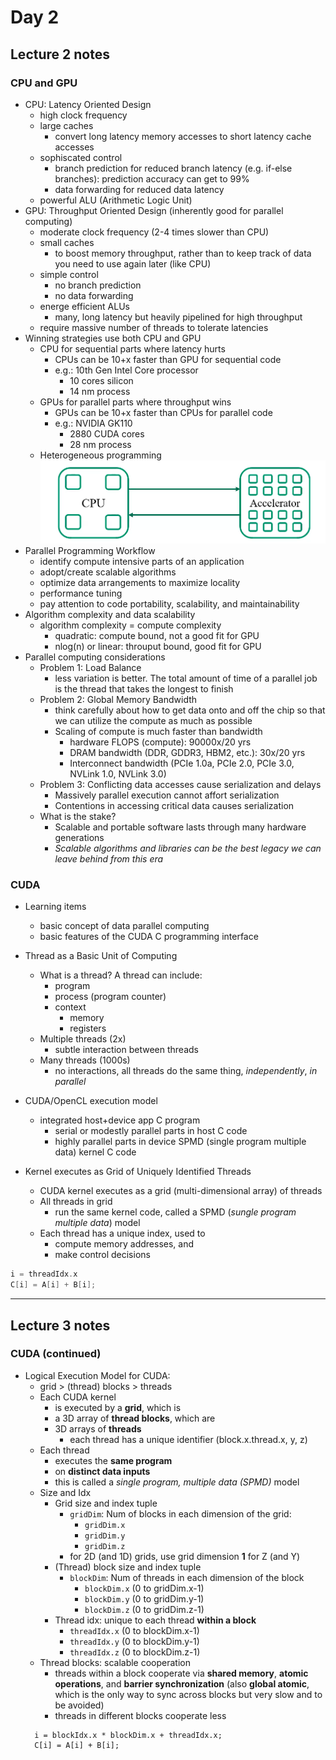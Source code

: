 # Day 2 

## Lecture 2 notes

### CPU and GPU

- CPU: Latency Oriented Design
  - high clock frequency
  - large caches
    - convert long latency memory accesses to short latency cache accesses
  - sophiscated control
    - branch prediction for reduced branch latency (e.g. if-else branches): prediction accuracy can get to 99%
    - data forwarding for reduced data latency
  - powerful ALU (Arithmetic Logic Unit)
- GPU: Throughput Oriented Design (inherently good for parallel computing)
  - moderate clock frequency (2-4 times slower than CPU)
  - small caches
    - to boost memory throughput, rather than to keep track of data you need to use again later (like CPU)
  - simple control
    - no branch prediction
    - no data forwarding
  - energe efficient ALUs
    - many, long latency but heavily pipelined for high throughput
  - require massive number of threads to tolerate latencies
- Winning strategies use both CPU and GPU
  - CPU for sequential parts where latency hurts
    - CPUs can be 10+x faster than GPU for sequential code
    - e.g.: 10th Gen Intel Core processor
      - 10 cores silicon
      - 14 nm process
  - GPUs for parallel parts where throughput wins
    - GPUs can be 10+x faster than CPUs for parallel code
    - e.g.: NVIDIA GK110
      - 2880 CUDA cores
      - 28 nm process
  - Heterogeneous programming
  ![CPU and GPU accelerator](media/CPU-GPU.png)
- Parallel Programming Workflow
  - identify compute intensive parts of an application
  - adopt/create scalable algorithms
  - optimize data arrangements to maximize locality
  - performance tuning
  - pay attention to code portability, scalability, and maintainability
- Algorithm complexity and data scalability
  - algorithm complexity = compute complexity
    - quadratic: compute bound, not a good fit for GPU
    - nlog(n) or linear: throuput bound, good fit for GPU
- Parallel computing considerations
  - Problem 1: Load Balance
    - less variation is better. The total amount of time of a parallel job is the thread that takes the longest to finish
  - Problem 2: Global Memory Bandwidth
    - think carefully about how to get data onto and off the chip so that we can utilize the compute as much as possible
    - Scaling of compute is much faster than bandwidth
      - hardware FLOPS (compute): 90000x/20 yrs
      - DRAM bandwidth (DDR, GDDR3, HBM2, etc.): 30x/20 yrs
      - Interconnect bandwidth (PCIe 1.0a, PCIe 2.0, PCIe 3.0, NVLink 1.0, NVLink 3.0)
  - Problem 3: Conflicting data accesses cause serialization and delays
    - Massively parallel execution cannot affort serialization
    - Contentions in accessing critical data causes serialization
  - What is the stake?
    - Scalable and portable software lasts through many hardware generations
    - *Scalable algorithms and libraries can be the best legacy we can leave behind from this era*

### CUDA

- Learning items
  - basic concept of data parallel computing
  - basic features of the CUDA C programming interface

- Thread as a Basic Unit of Computing
  - What is a thread? A thread can include:
    - program
    - process (program counter)
    - context
      - memory
      - registers
  - Multiple threads (2x)
    - subtle interaction between threads
  - Many threads (1000s)
    - no interactions, all threads do the same thing, *independently*, *in parallel*
- CUDA/OpenCL execution model
  - integrated host+device app C program
    - serial or modestly parallel parts in host C code
    - highly parallel parts in device SPMD (single program multiple data) kernel C code
- Kernel executes as Grid of Uniquely Identified Threads
  - CUDA kernel executes as a grid (multi-dimensional array) of threads
  - All threads in grid
    - run the same kernel code, called a SPMD (*sungle program multiple data*) model
  - Each thread has a unique index, used to
    - compute memory addresses, and
    - make control decisions
```C
i = threadIdx.x
C[i] = A[i] + B[i];
```
---
## Lecture 3 notes

### CUDA (continued)
- Logical Execution Model for CUDA: 
  - grid > (thread) blocks > threads
  - Each CUDA kernel
    - is executed by a **grid**, which is
    - a 3D array of **thread blocks**, which are
    - 3D arrays of **threads**
      - each thread has a unique identifier (block.x.thread.x, y, z)
  - Each thread
    - executes the **same program**
    - on **distinct data inputs**
    - this is called a *single program, multiple data (SPMD)* model
  - Size and Idx
    - Grid size and index tuple
      - `gridDim`: Num of blocks in each dimension of the grid: 
        - `gridDim.x`
        - `gridDim.y` 
        - `gridDim.z`
      - for 2D (and 1D) grids, use grid dimension **1** for Z (and Y)
    - (Thread) block size and index tuple
      - `blockDim`: Num of threads in each dimension of the block
        - `blockDim.x` (0 to gridDim.x-1)
        - `blockDim.y` (0 to gridDim.y-1)
        - `blockDim.z` (0 to gridDim.z-1)
    - Thread idx: unique to each thread **within a block**
      - `threadIdx.x` (0 to blockDim.x-1)
      - `threadIdx.y` (0 to blockDim.y-1)
      - `threadIdx.z` (0 to blockDim.z-1)
  - Thread blocks: scalable cooperation
    - threads within a block cooperate via **shared memory**, **atomic operations**, and **barrier synchronization** (also **global atomic**, which is the only way to sync across blocks but very slow and to be avoided)
    - threads in different blocks cooperate less
  ```
    i = blockIdx.x * blockDim.x + threadIdx.x;
    C[i] = A[i] + B[i];
  ```